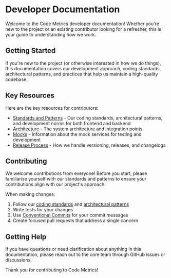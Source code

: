 # Developer Documentation

Welcome to the Code Metrics developer documentation! Whether you're new to the project or an existing contributor looking for a refresher, this is your guide to understanding how we work.

## Getting Started

If you're new to the project (or otherwise interested in how we do things), this documentation covers our development approach, coding standards, architectural patterns, and practices that help us maintain a high-quality codebase.

## Key Resources

Here are the key resources for contributors:

- [Standards and Patterns](./standards_patterns.md) - Our coding standards, architectural patterns, and development norms for both frontend and backend
- [Architecture](../architecture.md) - The system architecture and integration points
- [Mocks](../../mocks/README.md) - Information about the mock services for testing and development
- [Release Process](./release.md) - How we handle versioning, releases, and changelogs

## Contributing

We welcome contributions from everyone! Before you start, please familiarise yourself with our standards and patterns to ensure your contributions align with our project's approach.

When making changes:

1. Follow our [coding standards](./standards_patterns.md) and [architectural patterns](../architecture.md)
2. Write tests for your changes
3. Use [Conventional Commits](https://www.conventionalcommits.org/) for your commit messages
4. Create focused pull requests that address a single concern

## Getting Help

If you have questions or need clarification about anything in this documentation, please reach out to the core team through GitHub issues or discussions.

Thank you for contributing to Code Metrics!
